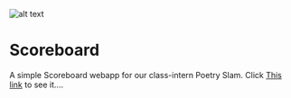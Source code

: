 ![alt text](http://www.vanilla-js.com/assets/button.png)

# Scoreboard
A simple Scoreboard webapp for our class-intern Poetry Slam.
Click [This link](http://reuta.github.io/scoreboard) to see it....
